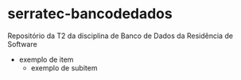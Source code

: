 # serratec-bancodedados
Repositório da T2 da disciplina de Banco de Dados da Residência de Software
* exemplo de item
  * exemplo de subitem

